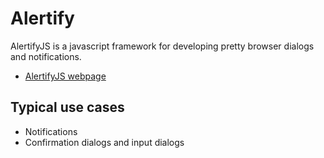 # Alertify

AlertifyJS is a javascript framework for developing pretty browser dialogs and notifications.

- [AlertifyJS webpage](http://alertifyjs.com/)

## Typical use cases

- Notifications
- Confirmation dialogs and input dialogs




